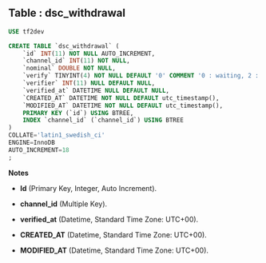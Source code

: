 Table : dsc_withdrawal
------------------------

```SQL
USE tf2dev

CREATE TABLE `dsc_withdrawal` (
	`id` INT(11) NOT NULL AUTO_INCREMENT,
	`channel_id` INT(11) NOT NULL,
	`nominal` DOUBLE NOT NULL,
	`verify` TINYINT(4) NOT NULL DEFAULT '0' COMMENT '0 : waiting, 2 : done, 1 : refused; 3 : comission',
	`verifier` INT(11) NULL DEFAULT NULL,
	`verified_at` DATETIME NULL DEFAULT NULL,
	`CREATED_AT` DATETIME NOT NULL DEFAULT utc_timestamp(),
	`MODIFIED_AT` DATETIME NOT NULL DEFAULT utc_timestamp(),
	PRIMARY KEY (`id`) USING BTREE,
	INDEX `channel_id` (`channel_id`) USING BTREE
)
COLLATE='latin1_swedish_ci'
ENGINE=InnoDB
AUTO_INCREMENT=18
;
```
__Notes__

+ __Id__ (Primary Key, Integer, Auto Increment).

+ __channel_id__ (Multiple Key).

+ __verified_at__ (Datetime, Standard Time Zone: UTC+00).

+ __CREATED_AT__ (Datetime, Standard Time Zone: UTC+00).

+ __MODIFIED_AT__ (Datetime, Standard Time Zone: UTC+00).

